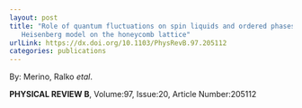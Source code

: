 ```yaml
---
layout: post
title: "Role of quantum fluctuations on spin liquids and ordered phases in the
   Heisenberg model on the honeycomb lattice"
urlLink: https://dx.doi.org/10.1103/PhysRevB.97.205112
categories: publications
---
```

By: Merino, Ralko *etal*.

**PHYSICAL REVIEW B**, Volume:97, Issue:20, Article Number:205112
